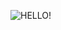 ![HELLO!](https://images.pexels.com/photos/3567684/pexels-photo-3567684.jpeg?cs=srgb&dl=pexels-markus-spiske-3567684.jpg&fm=jpg)
